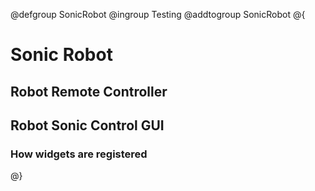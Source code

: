@defgroup SonicRobot
@ingroup Testing
@addtogroup SonicRobot
@{

# Sonic Robot

## Robot Remote Controller

## Robot Sonic Control GUI

### How widgets are registered

@}